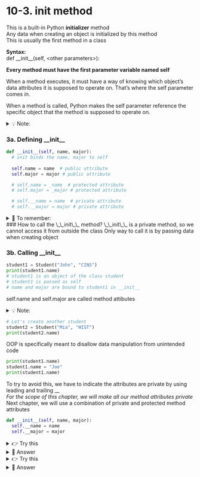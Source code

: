 # 10-3. init method
This is a built-in Python **initializer** method  
Any data when creating an object is initialized by this method  
This is usually the first method in a class  

**Syntax:**  
def \_\_init\_\_(self, \<other parameters\>):  

__Every method must have the first parameter variable named self__  

When a method executes, it must have a way of knowing which object’s data attributes it is supposed to operate on. That’s where the self parameter comes in. 
 
 When a method is called, Python makes the self parameter reference the specific object that the method is supposed to operate on.

<details>
  <summary>
    💡 Note:
  </summary>
  Methods are simply functions defined INSIDE a class
</details>

### 3a. Defining \_\_init\_\_
```python
def __init__(self, name, major):
  # init binds the name, major to self
  
  self.name = name  # public attribute
  self.major = major # public attribute

  # self.name = _name  # protected attribute
  # self.major = _major # protected attribute

  # self.__name = name  # private attribute
  # self.__major = major # private attribute
```

<details>
  <summary>
    🚩 To remember:
  </summary>
  Every method in a class must have the first parameter variable named self
</details>
### How to call the \_\_init\_\_ method?
\_\_init\_\_ is a private method, so we cannot access it from outside the class  
Only way to call it is by passing data when creating object
 
### 3b. Calling \_\_init\_\_

```python
student1 = Student("John", "CINS")
print(student1.name)
# student1 is an object of the class student
# student1 is passed as self
# name and major are bound to student1 in __init__

```
self.name and self.major are called method attibutes

<details>
  <summary>
    💡 Note:
  </summary>
  Method attibutes hold different values for different objects
</details>

```python
# Let's create another student
student2 = Student("Mia", "HIST")
print(student2.name)
```

OOP is specifically meant to disallow data manipulation from unintended code

```python
print(student1.name)
student1.name = "Joe"
print(student1.name)
```
To try to avoid this, we have to indicate the attributes are private by using leading and trailing \_\_  
*For the scope of this chapter, we will make all our method attributes private*  
Next chapter, we will use a combination of private and protected method attributes


```python
def __init__(self, name, major):
  self.__name = name
  self.__major = major
```

<details>
  <summary>
    👉 Try this
  </summary>
  Create an initializer method for the class book, to accept two parameters - t and p and bind to the self parameter as private attributes - title and price
</details>

<details>
  <summary>
    👀 Answer
  </summary>
  (Inside the class)<br>
  def __init__(self, t, p):<br>
    self.__title = t # use indent<br> 
    self.__price = p # use indent
</details>

<details>
  <summary>
    👉 Try this
  </summary>
  Create an object of the class book, named book1, with two arguments, Hunger Games, 15.75
</details>

<details>
  <summary>
    👀 Answer
  </summary>
  (Outside the class)<br>
  book1 = Book("Hunger Games", 15.75)
</details>